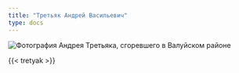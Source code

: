 ```yaml
---
title: "Третьяк Андрей Васильевич"
type: docs
---
```


![Фотография Андрея Третьяка, сгоревшего в Валуйском районе](/static/img/butyrki/tretyak.jpg "Фотография Андрея Васильевича Третьяка из архивно-следственного дела")

{{< tretyak >}}
